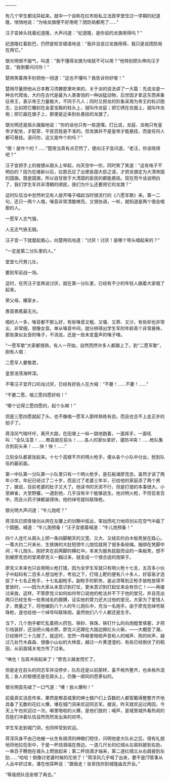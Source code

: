     一一一 

   有几个学生都诧异起来。就中一个自称在红布街私立法政学堂住过一学期的纪道隆，悄悄地说：“为啥龙旗便不好用呢？团防局都用了……”

   汪子宜掉头找着纪道隆，大声问道：“纪道隆，是你说的龙旗用得吗？”

   纪道隆红着脸巴，仍然是轻言细语地说：“我并没说过龙旗用得，我只是说团防局在用它。”

   银光明很不服气，叫道：“我不懂得龙旗为啥就不可以用？”他特别把头伸向汪子宜，“我倒要问问你！”

   楚用笑着用手肘把他一拐道：“这也不懂吗？我告诉你好喽！”

   楚用尽量把他从日本教习须滕那里听来的，关于龙的说法讲了一大篇：先说龙是一种古代爬虫，大约在古代是最为人类害怕的一种凶猛动物，后世因才拿这东西来象征帝王，表示帝王力量极大，不同于凡人；同时又把龙的形象采用为帝王的标识图志，比如把它雕刻在金銮宝殿的柱头上，就叫作龙庭；把它绣在衣服上，就叫作龙袍；把它画在旗子上，那便是近来到处悬挂的龙旗了。

   银光明还是摇头拨脑地说：“你的话也只有一些道理。打比说，龙庭、龙袍只有皇帝才配坐，才配穿，平民百姓是不准的。但龙旗并不是皇帝才能悬挂，而是任何人都可悬挂。请问你，这又是咋个的吗？”

   “嗯！是咋个的？……”楚用当真有点茫然了，便向汪子宜问道，“老汪，你该晓得吧？”

   汪子宜把手上的梭镖从肩头上举起，向天空中一抡，同时笑了笑道：“这有啥子不明白的？因为在维新以后，拉那氏应了出使各国大臣之请，才把龙旗定为大清帝国的国旗。既是国旗，所以自甘居于大清国的臣民的都能悬挂。现在而今话说明白了，我们学生军并非清朝的顺民，我们为什么还要用它的龙旗？”

   这时队伍当中忽然听见有人放开嗓子唱起当时很流行的《八愿军歌》来。第一二句，还只一两个人唱，嗓音非常清脆嘹亮，又很协调，一听，就知道是两个很会唱歌的人。

   一愿军人志气强，

   人无志气铁无钢。

   汪子宜一下就蹙起眉心，向楚用叽咕道：“讨厌！讨厌！是哪个带头唱起来的？”

   “一定是第二分队里的人。”

   堂堂七尺男儿壮，

   要到军前战一场。

   这时，任凭汪子宜再说讨厌，就在第一分队里，已经有不少的年轻人跟着大家唱了起来。

   荣父母，耀家乡，

   畏首畏尾最无光。

   唱的人一多，嗓音都不那么好，有些嗓音又粗、又嗄、又莽、又沙，有些却也非常尖、非常细，很像女音。单从嗓音中间，就分辨得出学生军的年龄真个非常悬殊，那些类似女音的嗓子，不消说，还是一些未变童声的嗓子哩。

   “一愿军歌”大家都很熟，有人一开始，自然而然许多人都跟上了。到“二愿军歌”，刚有人唱：

   二愿军人要敬君，

   皇恩浩荡海样深。

   不等汪子宜开口叽咕讨厌，已经有好些人在大喊：“不要！……不要！……”

   “不要二愿，唱三愿四愿好啦！”

   “哪个记得三愿四愿的，起个头嘛！”

   但是三愿四愿就起了头，也不像唱一愿军人那样熟练有劲，而且也合不上走正步的拍子了。

   蒋淳风气喘吁吁，离开大路，在田埂上一纵一跳地跑着，一面挥手，一面吼叫：“全队注意！……郫县就在前头！……各人的家伙拿好，谨防冲突！……枪队集合到前头来！……快！快！……”

   立刻全队都紧张起来。十七个高矮不齐的明火枪手，便从各个小队中分出，抢到队伍的最前面。

   第一中队第一分队第一小队里只有一个明火枪手，是石板滩廖克忠。虽然才读了两年小学，年纪已经过了二十岁，而且讨了老婆三年半，已给他的家庭添了两个男丁，据说，目前老婆的肚子又大了。他读书的天资不行，但是打猎的本事很大，小至麻雀，大至野獾，一遇到他，几乎没有半个能够逃生。他对明火枪，不但百发百中，而且火药子弹都装得快，他的绰号就叫联珠枪。

   银光明大声问道：“牛儿炮呢？”

   蒋淳风已把青锋剑从挎在左腰上的剑鞘中拔出，笨拙而吃力地将剑尖在空气中画了个圆圈，喊道：“牛儿炮预备！”汪子宜接着喊道：“牛儿炮预备！”

   四个人连忙从肩头上把一条四脚朝天的又宽、又大、又结实的白木板凳放在路心。一尊大约二尺来长、生铁铸的大肚短颈牛儿炮恰就用了很多条棕绳，捆绑在凳脚中间；牛儿炮头，刚好夹在前两脚的横杠中。本来为服务屁股而设的一条板凳，想不到被廖克忠的堂弟廖克义一翻过来，就变成一个很合适的炮架子。

   廖克义本来也只会用明火枪打猎，因为全学生军就只有明火枪十七支，五百多小伙子中起码有二百多人想当枪手，考验之下，打得上靶的便有八十多人，好容易才选拔了十七名正枪手，十七名副枪手。副枪手的职务，是必须等到正枪手放枪放得不爱放时，——因为大家从未意识到打仗，更未意识到打起仗来会有伤亡！——再接过来放。这样，不管廖克义如何如何夸口说他的枪法并不下于他的堂兄，并且亮出两只已经生有一些黑绒毛的膀膊，证实他的膂力还大过他的堂兄，大家为了爱惜人才，商量之下，将他编到八个人的牛儿炮队中，充当一名炮手。由于廖克忠绰号联珠枪，遂也给他一个绰号叫联珠炮，虽然他们八个人都还是生手。

   当下，几个炮手都忙乱着把火药包、铁砂、铁珠、铁钉什么的向炮膛里填塞，才把引线装好，还没把火绳点燃，廖克义还蹲在大路边擦红头火柴，——大概受了潮，已经擦坏二十几根了。就这时，忽然一阵噼里啪啦声音和人的喊声、狗的吠声，越过几处竹木森森、很像小山似的大林盘，越过一片黄澄澄的、有些已经倒伏了的稻田，从前面城关地方传了过来。

   “咦也！当真冲突起来了！”廖克义越发慌忙了。

   但是走在前头的同志军并没停步，队形还是以前那样，虽不格外整齐，也未格外混乱；各人的梭镖还是在肩头上，仍像一顺风的芭茅似的。

   银光明首先嘘了一口气道：“噢！放火爆哟！”

   前面真实消息传来，果然是郫县城里的绅士粮户们上百数的人都穿戴得整整齐齐地具备了无数的花红火爆，堵在城门洞来欢迎同志军。据说，昨天就欢迎过两回，今天上午也欢迎过一次。噼里啪啦的火爆，是他们放的；喊声，是城里城外看热闹的百姓们冲着队伍自然而然发出来的欢呼。

   学生军走到城门洞，也同样受到欢迎。

   蒋淳风身不由己地被一伙生有胡须的绅粮们短住，问明他是大队长之后，很有礼貌地将他拉在街中，于是一杯烧酒端在唇边，一道几尺长的红绸从左肩斜披到右肋，一串百子鞭炮在城头上燃放起来；第二杯烧酒才端来，第二道红绸又从右肩披到左肋……“哈哈！倒像讨老婆时候的花俏了！”蒋淳风几乎喊了出来，要不是邝管事从人丛中挤过来，凑在他耳畔说：“跟我走！张哥找你到城隍庙去开会。”

   “等我把队伍安顿了再去。”

